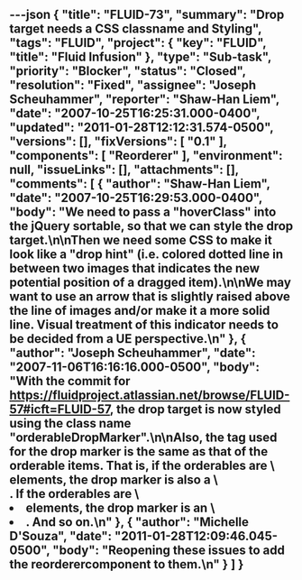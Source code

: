 ---json
{
  "title": "FLUID-73",
  "summary": "Drop target needs a CSS classname and Styling",
  "tags": "FLUID",
  "project": {
    "key": "FLUID",
    "title": "Fluid Infusion"
  },
  "type": "Sub-task",
  "priority": "Blocker",
  "status": "Closed",
  "resolution": "Fixed",
  "assignee": "Joseph Scheuhammer",
  "reporter": "Shaw-Han Liem",
  "date": "2007-10-25T16:25:31.000-0400",
  "updated": "2011-01-28T12:12:31.574-0500",
  "versions": [],
  "fixVersions": [
    "0.1"
  ],
  "components": [
    "Reorderer"
  ],
  "environment": null,
  "issueLinks": [],
  "attachments": [],
  "comments": [
    {
      "author": "Shaw-Han Liem",
      "date": "2007-10-25T16:29:53.000-0400",
      "body": "We need to pass a \"hoverClass\" into the jQuery sortable, so that we can style the drop target.\n\nThen we need some CSS to make it look like a \"drop hint\" (i.e. colored dotted line in between two images that indicates the new potential position of a dragged item).\n\nWe may want to use an arrow that is slightly raised above the line of images and/or make it a more solid line.  Visual treatment of this indicator needs to be decided from a UE perspective.\n"
    },
    {
      "author": "Joseph Scheuhammer",
      "date": "2007-11-06T16:16:16.000-0500",
      "body": "With the commit for <https://fluidproject.atlassian.net/browse/FLUID-57#icft=FLUID-57>, the drop target is now styled using the class name \"orderableDropMarker\".\n\nAlso, the tag used for the drop marker is the same as that of the orderable items.  That is, if the orderables are \\<div> elements, the drop marker is also a \\<div>.  If the orderables are \\<li> elements, the drop marker is an \\<li>.  And so on.\n"
    },
    {
      "author": "Michelle D'Souza",
      "date": "2011-01-28T12:09:46.045-0500",
      "body": "Reopening these issues to add the reorderercomponent to them.\n"
    }
  ]
}
---

        